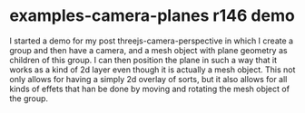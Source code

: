 # examples-camera-planes r146 demo

I started a demo for my post threejs-camera-perspective in which I create a group and then have a camera, and a mesh object with plane geometry as children of this group. I can then position the plane in such a way that it works as a kind of 2d layer even though it is actually a mesh object. This not only allows for having a simply 2d overlay of sorts, but it also allows for all kinds of effets that han be done by moving and rotating the mesh object of the group.